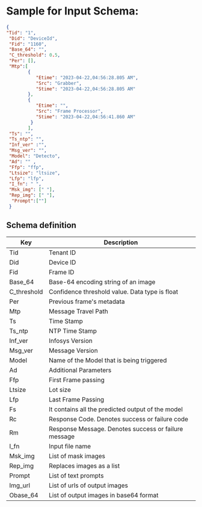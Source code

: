# Sample for Input Schema:
```json
{ 
"Tid": "1",   
 "Did": "DeviceId",  
 "Fid": "1160",
 "Base_64": "",
 "C_threshold": 0.5,
 "Per": [],
 "Mtp":[
        {
	       "Etime": "2023-04-22,04:56:28.805 AM",
           "Src": "Grabber",
           "Stime": "2023-04-22,04:56:28.805 AM"
        },
        {
           "Etime": "",
           "Src": "Frame Processor",
           "Stime": "2023-04-22,04:56:41.860 AM"
         }
        ],
 "Ts": "",
 "Ts_ntp": "",
 "Inf_ver" :"",
 "Msg_ver": "",
 "Model": "Detecto",
 "Ad": "" ,
 "Ffp": "ffp",
 "Ltsize": "ltsize",
 "Lfp": "lfp",
 "I_fn": " ", 
 "Msk_img": [" "],                         
 "Rep_img": [" "],
  "Prompt":[""]
 } 
 ```

 ## Schema definition
| Key                       | Description                                   | 
|-------------------------------------|-------------------------------------|
| Tid    | Tenant ID              |
| Did    | Device ID              | 
| Fid   | Frame ID              | 
| Base_64    | Base-64 encoding string of an image              |
| C_threshold          | Confidence threshold value. Data type is float         |
| Per            | Previous frame's metadata                   |
| Mtp                            | Message Travel Path                             | 
| Ts    | Time Stamp              |
| Ts_ntp    | NTP Time Stamp              | 
| Inf_ver   | Infosys Version              | 
| Msg_ver   | Message Version              |
| Model         | Name of the Model that is being triggered          |
| Ad            | Additional Parameters                   |
| Ffp                            | First Frame passing                             |   
| Ltsize    | Lot size              |
| Lfp    | Last Frame Passing              | 
| Fs   | It contains all the predicted output of the model              | 
| Rc    | Response Code. Denotes success or failure code              |
| Rm          | Response Message. Denotes success or failure message         |
| I_fn            | Input file name                   |
| Msk_img                            | List of mask images                             |   
| Rep_img    | Replaces images as a list             |
| Prompt    | List of text prompts             | 
| Img_url   | List of urls of output images             | 
| Obase_64    | List of output images in base64 format              |
   


